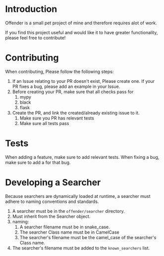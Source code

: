 # Introduction

Offender is a small pet project of mine and therefore requires alot of work.

If you find this project useful and would like it to have greater functionality, please feel free to contribute!

# Contributing

When contributing, Please follow the following steps:
1. If an Issue relating to your PR doesn't exist, Please create one. 
   If your PR fixes a bug, please add an example in your Issue.
2. Before creating your PR, make sure that all checks pass for
   1. mypy
   2. black
   3. flask
3. Create the PR, and link the created/already existing issue to it.
   1. Make sure you PR has relevant tests
   2. Make sure all tests pass

# Tests

When adding a feature, make sure to add relevant tests.
When fixing a bug, make sure to add a for that bug.

# Developing a Searcher
Because searchers are dynamically loaded at runtime, a searcher must adhere to naming conventions and standards.
1. A searcher must be in the `offender/searcher` directory.
2. Must inherit from the Searcher object.
3. naming:
   1. A searcher filename must be in snake_case.
   2. The searcher Class name must be in CamelCase
   3. The searcher's filename must be the camel_case of the searcher's Class name.
4. The searcher's filename must be added to the `known_searchers` list.